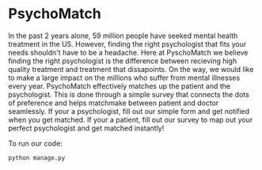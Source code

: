 # PsychoMatch
In the past 2 years alone, 59 million people have seeked mental health treatment in the US. However, finding the right psychologist that fits your needs shouldn't have to be a headache.
Here at PyschoMatch we believe finding the right psychologist is the difference between recieving high quality treatment and treatment that dissapoints.
On the way, we would like to make a large impact on the millions who suffer from mental illnesses every year. 
PsychoMatch effectively matches up the patient and the psychologist. 
This is done through a simple survey that connects the dots of preference and helps matchmake between patient and doctor seamlessly. 
If your a psychologist, fill out our simple form and get notified when you get matched. 
If your a patient, fill out our survey to map  out your perfect psychologist and get matched instantly! 

To run our code:
```python
python manage.py
```
